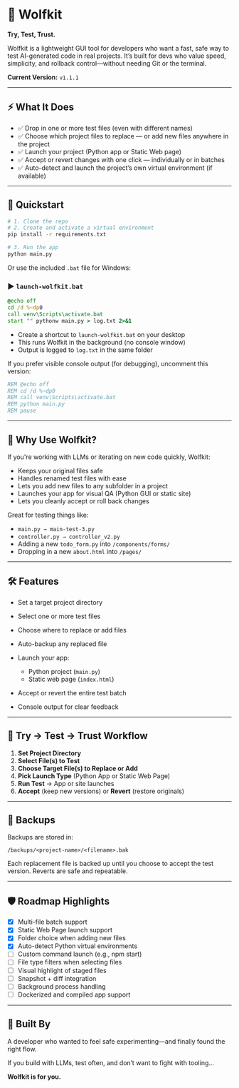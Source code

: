 # 🐺 Wolfkit

**Try, Test, Trust.**

Wolfkit is a lightweight GUI tool for developers who want a fast, safe way to test AI-generated code in real projects. It’s built for devs who value speed, simplicity, and rollback control—without needing Git or the terminal.

**Current Version:** `v1.1.1`

---

## ⚡ What It Does

- ✅ Drop in one or more test files (even with different names)
- ✅ Choose which project files to replace — or add new files anywhere in the project
- ✅ Launch your project (Python app or Static Web page)
- ✅ Accept or revert changes with one click — individually or in batches
- ✅ Auto-detect and launch the project’s own virtual environment (if available)

---

## 🚀 Quickstart

```bash
# 1. Clone the repo
# 2. Create and activate a virtual environment
pip install -r requirements.txt

# 3. Run the app
python main.py
````

Or use the included `.bat` file for Windows:

### ▶️ `launch-wolfkit.bat`

```bat
@echo off
cd /d %~dp0
call venv\Scripts\activate.bat
start "" pythonw main.py > log.txt 2>&1
```

* Create a shortcut to `launch-wolfkit.bat` on your desktop
* This runs Wolfkit in the background (no console window)
* Output is logged to `log.txt` in the same folder

If you prefer visible console output (for debugging), uncomment this version:

```bat
REM @echo off
REM cd /d %~dp0
REM call venv\Scripts\activate.bat
REM python main.py
REM pause
```

---

## 🧐 Why Use Wolfkit?

If you're working with LLMs or iterating on new code quickly, Wolfkit:

* Keeps your original files safe
* Handles renamed test files with ease
* Lets you add new files to any subfolder in a project
* Launches your app for visual QA (Python GUI or static site)
* Lets you cleanly accept or roll back changes

Great for testing things like:

* `main.py → main-test-3.py`
* `controller.py → controller_v2.py`
* Adding a new `todo_form.py` into `/components/forms/`
* Dropping in a new `about.html` into `/pages/`

---

## 🛠 Features

* Set a target project directory
* Select one or more test files
* Choose where to replace or add files
* Auto-backup any replaced file
* Launch your app:

  * Python project (`main.py`)
  * Static web page (`index.html`)
* Accept or revert the entire test batch
* Console output for clear feedback

---

## 🧪 Try → Test → Trust Workflow

1. **Set Project Directory**
2. **Select File(s) to Test**
3. **Choose Target File(s) to Replace or Add**
4. **Pick Launch Type** (Python App or Static Web Page)
5. **Run Test** → App or site launches
6. **Accept** (keep new versions) or **Revert** (restore originals)

---

## 📂 Backups

Backups are stored in:

```
/backups/<project-name>/<filename>.bak
```

Each replacement file is backed up until you choose to accept the test version. Reverts are safe and repeatable.

---

## 🛡️ Roadmap Highlights

* [x] Multi-file batch support
* [x] Static Web Page launch support
* [x] Folder choice when adding new files
* [x] Auto-detect Python virtual environments
* [ ] Custom command launch (e.g., npm start)
* [ ] File type filters when selecting files
* [ ] Visual highlight of staged files
* [ ] Snapshot + diff integration
* [ ] Background process handling
* [ ] Dockerized and compiled app support

---

## 💬 Built By

A developer who wanted to feel safe experimenting—and finally found the right flow.

If you build with LLMs, test often, and don’t want to fight with tooling...

**Wolfkit is for you.**



